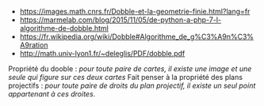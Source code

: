 * https://images.math.cnrs.fr/Dobble-et-la-geometrie-finie.html?lang=fr
* https://marmelab.com/blog/2015/11/05/de-python-a-php-7-l-algorithme-de-dobble.html
* https://fr.wikipedia.org/wiki/Dobble#Algorithme_de_g%C3%A9n%C3%A9ration
* http://math.univ-lyon1.fr/~deleglis/PDF/dobble.pdf

Propriété du dooble : *pour toute paire de cartes, il existe une image et une seule qui figure sur ces deux cartes*
Fait penser à la propriété des plans projectifs : *pour toute paire de droits du plan projectif, il existe un seul point appartenant à ces droites*.
